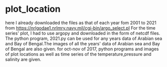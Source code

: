 # plot_location
here I already downloaded the files as that of each year fom 2001 to 2021 from  https://nrlgodae1.nrlmry.navy.mil/cgi-bin/argo_select.pl 
For the time series' plot, I had to use argopy and downloaded in the form of netcdf files.
The python program, 2021.py can be used for any years data of Arabian sea and Bay of Bengal.The images of all the years' data of Arabian sea and Bay of Bengal are also given.
for oct-nov of 2017, python programs and images of plot locations as well as time series of the temperature,pressure and salinity are given.

